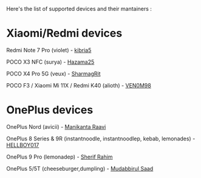 Here's the list of supported devices and their mantainers :

# Xiaomi/Redmi devices

Redmi Note 7 Pro (violet) - [kibria5](https://t.me/kibria5)

POCO X3 NFC (surya) - [Hazama25](https://t.me/Hazama25)

POCO X4 Pro 5G (veux) - [SharmagRit](https://t.me/SharmagRit)

POCO F3 / Xiaomi Mi 11X / Redmi K40 (alioth) - [VEN0M98](https://t.me/VEN0M98)

# OnePlus devices

OnePlus Nord (avicii) - [Manikanta Raavi](https://t.me/AlwaysAngry) 

OnePlus 8 Series & 9R (instantnoodle, instantnoodlep, kebab, lemonades) - [HELLBOY017](https://t.me/HELLBOY017)

OnePlus 9 Pro (lemonadep) - [Sherif Rahim](https://t.me/sherifrahim)

OnePlus 5/5T (cheeseburger,dumpling) - [Mudabbirul Saad](https://t.me/MudabbirulSaad)
